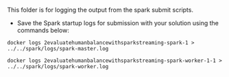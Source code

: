 This folder is for logging the output from the spark submit scripts.

- Save the Spark startup logs for submission with your solution using the commands below:

```
docker logs 2evaluatehumanbalancewithsparkstreaming-spark-1 > ../../spark/logs/spark-master.log

docker logs 2evaluatehumanbalancewithsparkstreaming-spark-worker-1-1 > ../../spark/logs/spark-worker.log
```